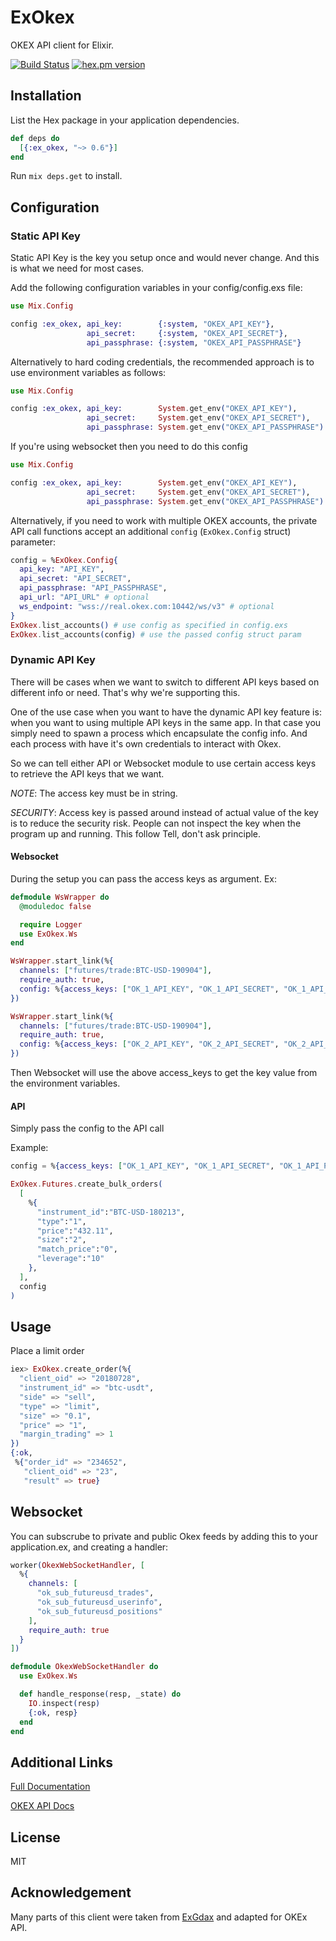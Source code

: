 # ExOkex

OKEX API client for Elixir.

[![Build Status](https://github.com/yurikoval/ex_okex/workflows/.github/workflows/test.yml/badge.svg)](https://github.com/yurikoval/ex_okex/actions?query=workflow%3A.github%2Fworkflows%2Ftest.yml)
[![hex.pm version](https://img.shields.io/hexpm/v/ex_okex.svg?style=flat)](https://hex.pm/packages/ex_okex)

## Installation

List the Hex package in your application dependencies.

```elixir
def deps do
  [{:ex_okex, "~> 0.6"}]
end
```

Run `mix deps.get` to install.

## Configuration

### Static API Key

Static API Key is the key you setup once and would never change. And this is what we need for most cases.

Add the following configuration variables in your config/config.exs file:

```elixir
use Mix.Config

config :ex_okex, api_key:        {:system, "OKEX_API_KEY"},
                 api_secret:     {:system, "OKEX_API_SECRET"},
                 api_passphrase: {:system, "OKEX_API_PASSPHRASE"}
```

Alternatively to hard coding credentials, the recommended approach is
to use environment variables as follows:

```elixir
use Mix.Config

config :ex_okex, api_key:        System.get_env("OKEX_API_KEY"),
                 api_secret:     System.get_env("OKEX_API_SECRET"),
                 api_passphrase: System.get_env("OKEX_API_PASSPHRASE")
```

If you're using websocket then you need to do this config

```elixir
use Mix.Config

config :ex_okex, api_key:        System.get_env("OKEX_API_KEY"),
                 api_secret:     System.get_env("OKEX_API_SECRET"),
                 api_passphrase: System.get_env("OKEX_API_PASSPHRASE")
```


Alternatively, if you need to work with multiple OKEX accounts, the private API
call functions accept an additional `config` (`ExOkex.Config` struct) parameter:

```elixir
config = %ExOkex.Config{
  api_key: "API_KEY",
  api_secret: "API_SECRET",
  api_passphrase: "API_PASSPHRASE",
  api_url: "API_URL" # optional
  ws_endpoint: "wss://real.okex.com:10442/ws/v3" # optional
}
ExOkex.list_accounts() # use config as specified in config.exs
ExOkex.list_accounts(config) # use the passed config struct param
```

### Dynamic API Key

There will be cases when we want to switch to different API keys based on different info or need. That's why we're supporting this.

One of the use case when you want to have the dynamic API key feature is: when you want to using multiple API keys in the same app. In that case you simply need to spawn a process which encapsulate the config info. And each process with have it's own credentials to interact with Okex.

So we can tell either API or Websocket module to use certain access keys to retrieve the API keys that we want.

*NOTE*: The access key must be in string.

*SECURITY*: Access key is passed around instead of actual value of the key is to reduce the security risk. People can not inspect the key when the program up and running. This follow Tell, don't ask principle.

#### Websocket

During the setup you can pass the access keys as argument. Ex:

```elixir
defmodule WsWrapper do
  @moduledoc false

  require Logger
  use ExOkex.Ws
end

WsWrapper.start_link(%{
  channels: ["futures/trade:BTC-USD-190904"],
  require_auth: true,
  config: %{access_keys: ["OK_1_API_KEY", "OK_1_API_SECRET", "OK_1_API_PASSPHRASE"]}
})

WsWrapper.start_link(%{
  channels: ["futures/trade:BTC-USD-190904"],
  require_auth: true,
  config: %{access_keys: ["OK_2_API_KEY", "OK_2_API_SECRET", "OK_2_API_PASSPHRASE"]}
})
```

Then Websocket will use the above access_keys to get the key value from the environment variables.

#### API

Simply pass the config to the API call

Example:

```elixir
config = %{access_keys: ["OK_1_API_KEY", "OK_1_API_SECRET", "OK_1_API_PASSPHRASE"]}

ExOkex.Futures.create_bulk_orders(
  [
    %{
      "instrument_id":"BTC-USD-180213",
      "type":"1",
      "price":"432.11",
      "size":"2",
      "match_price":"0",
      "leverage":"10"
    },
  ],
  config
)
```

## Usage

Place a limit order

```elixir
iex> ExOkex.create_order(%{
  "client_oid" => "20180728",
  "instrument_id" => "btc-usdt",
  "side" => "sell",
  "type" => "limit",
  "size" => "0.1",
  "price" => "1",
  "margin_trading" => 1
})
{:ok,
 %{"order_id" => "234652",
   "client_oid" => "23",
   "result" => true}
```

## Websocket

You can subscrube to private and public Okex feeds by adding this to your application.ex, and creating a handler:

```elixir
worker(OkexWebSocketHandler, [
  %{
    channels: [
      "ok_sub_futureusd_trades",
      "ok_sub_futureusd_userinfo",
      "ok_sub_futureusd_positions"
    ],
    require_auth: true
  }
])
```

```elixir
defmodule OkexWebSocketHandler do
  use ExOkex.Ws

  def handle_response(resp, _state) do
    IO.inspect(resp)
    {:ok, resp}
  end
end
```

## Additional Links

[Full Documentation](https://hexdocs.pm/ex_okex/ExOkex.html)

[OKEX API Docs](https://www.okex.com/docs/)

## License

MIT

## Acknowledgement

Many parts of this client were taken from [ExGdax](https://github.com/bnhansn/ex_gdax) and adapted for OKEx API.

